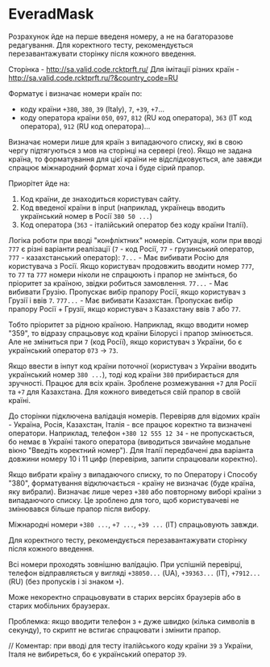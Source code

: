 # EveradMask

Розрахунок йде на перше введеня номеру, а не на багаторазове редагування. Для коректного тесту, рекомендується перезавантажувати сторінку після кожного введення.

Сторінка - http://sa.valid.code.rcktprft.ru/
Для імітації різних країн - http://sa.valid.code.rcktprft.ru/?&country_code=RU

Форматує і визначає номери країн по:
 - коду країни `+380`, `380`, `39` (Italy), `7`, `+39`, `+7`...
 - коду оператора країни `050`, `097`, `812` (RU код оператора), `363` (IT код оператора), `912` (RU код оператора)...

Визначає номери лише для країн з випадаючого списку, які в свою чергу підтягуються з мов на сторінці на сервері (гео). Якщо не задана країна, то форматування для цієї країни не відслідковується, але завжди спрацює міжнародний формат хоча і буде сірий прапор.

Приорітет йде на:
 1. Код країни, де знаходиться користувач сайту.
 2. Код введеної країни в input (наприклад, українець вводить український номер в Росії `380 50 ...`)
 3. Код оператора (`363` - італійський оператор без коду країни Італії).

Логіка роботи при вводі "конфліктних" номерів. Ситуація, коли при вводі `777` є різні варіанти реалізації (`7` - код Росії, `77` - грузинський оператор, `777` - казахстанський оператор):
`7...` - Має вибивати Росію для користувача з Росії. Якщо користувач продовжить вводити номер `777`, то `77` та `777` номери ніколи не спрацюють і прапор не змінться, бо пріоритет за країною, звідки робиться замовлення.
`77...` - Має вибивати Грузію. Пропускає вибір прапору Росії, якщо користувач з Грузії і ввів `7`.
`777...` - Має вибивати Казахстан. Пропускає вибір прапору Росії + Грузії, якщо користувач з Казахстану ввів `7` або `77`.

Тобто пріоритет за рідною країною. Наприклад, якщо вводити номер "359", то відразу спрацьовує код країни Білорусі і прапор змінюється. Але не зміниться при `7` (код Росії), якщо користувач з України, бо є український оператор `073` -> `73`.

Якщо ввести в інпут код країни поточної (користувач з України вводить український номер `380 ...`), тоді код країни `380` прибирається для зручності. Працює для всіх країн.
Зроблене розмежування `+7` для Росії та `+7` для Казахстана. Для кожного виведеться свій прапор в своїй країні.

До сторінки підключена валідація номерів. Перевіряв для відомих країн - Україна, Росія, Казахстан, Італія - все працює коректно та визначені оператори. Наприклад, телефон `+380 12 555 12 34` - не пропускається, бо немає в Україні такого оператора (виводиться звичайне модальне вікно "Введіть коректний номер"). Для Італії передбачені два варіанта довжини номеру 10 і 11 цифр (перевірив, запити спрацювали коректно).

Якщо вибрати країну з випадаючого списку, то по Оператору і Способу "380", форматування відключається - країну не визначає (буде країна, яку вибрали). Визначає лише через `+380` або повторному виборі країни з випадаючого списку. Це зроблено для того, щоб користувачеві не змінювався більше прапор після вибору.

Міжнародні номери `+380 ...`, `+7 ...`, `+39 ...` (IT) спрацьовують завжди.

Для коректного тесту, рекомендується перезавантажувати сторінку після кожного введення.

Всі номери проходять зовнішню валідацію. При успішній перевірці, телефон відправляється у вигляді `+38050...` (UA), `+39363...` (IT), `+7912...` (RU) (без пропусків і зі знаком `+`).

Може некоректно спрацьовувати в старих версіях браузерів або в старих мобільних браузерах.

Проблемка: якщо вводити телефон з `+` дуже швидко (кілька символів в секунду), то скрипт не встигає спрацювати і змінити прапор.

// Коментар: при вводі для тесту італійського коду країни `39` з України, Італя не вибиреться, бо є український оператор `39`.
